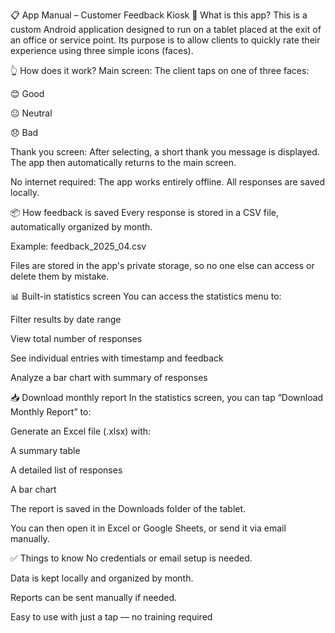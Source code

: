 📋 App Manual – Customer Feedback Kiosk
📱 What is this app?
This is a custom Android application designed to run on a tablet placed at the exit of an office or service point. Its purpose is to allow clients to quickly rate their experience using three simple icons (faces).

👆 How does it work?
Main screen:
The client taps on one of three faces:

😊 Good

😐 Neutral

😞 Bad

Thank you screen:
After selecting, a short thank you message is displayed. The app then automatically returns to the main screen.

No internet required:
The app works entirely offline. All responses are saved locally.

📦 How feedback is saved
Every response is stored in a CSV file, automatically organized by month.

Example: feedback_2025_04.csv

Files are stored in the app's private storage, so no one else can access or delete them by mistake.

📊 Built-in statistics screen
You can access the statistics menu to:

Filter results by date range

View total number of responses

See individual entries with timestamp and feedback

Analyze a bar chart with summary of responses

📥 Download monthly report
In the statistics screen, you can tap “Download Monthly Report” to:

Generate an Excel file (.xlsx) with:

A summary table

A detailed list of responses

A bar chart

The report is saved in the Downloads folder of the tablet.

You can then open it in Excel or Google Sheets, or send it via email manually.

✅ Things to know
No credentials or email setup is needed.

Data is kept locally and organized by month.

Reports can be sent manually if needed.

Easy to use with just a tap — no training required
